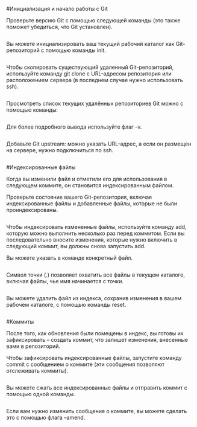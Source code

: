#Инициализация и начало работы с Git

Проверьте версию Git с помощью следующей команды (это также поможет убедиться, что Git установлен).

```git --version
```

Вы можете инициализировать ваш текущий рабочий каталог как Git-репозиторий с помощью команды init.

```git init
```

Чтобы скопировать существующий удаленный Git-репозиторий, используйте команду git clone с URL-адресом репозитория или расположением сервера (в последнем случае нужно использовать ssh).

```git clone https://www.github.com/username/repo-name
```

Просмотреть список текущих удалённых репозиториев Git можно с помощью команды:

```git remote
```

Для более подробного вывода используйте флаг -v.

```git remote -v
```

Добавьте Git upstream: можно указать URL-адрес, а если он размещен на сервере, нужно подключиться по ssh.

```git remote add upstream https://www.github.com/username/repo-name
```

#Индексированные файлы

Когда вы изменили файл и отметили его для использования в следующем коммите, он становится индексированным файлом.

Проверьте состояние вашего Git-репозитория, включая индексированные файлы и добавленные файлы, которые не были проиндексированы.

```git status
```

Чтобы индексировать измененные файлы, используйте команду add, которую можно выполнить несколько раз перед коммитом. Если вы последовательно вносите изменения, которые нужно включить в следующий коммит, вы должны снова запустить add.

Вы можете указать в команде конкретный файл.

```git add my_script.py
```

Символ точки (.) позволяет охватить все файлы в текущем каталоге, включая файлы, чье имя начинается с точки.

```git add .
```

Вы можете удалить файл из индекса, сохранив изменения в вашем рабочем каталоге, с помощью команды reset.

```git reset my_script.py
```

#Коммиты

После того, как обновления были помещены в индекс, вы готовы их зафиксировать – создать коммит, что запишет изменения, внесенные вами в репозиторий.

Чтобы зафиксировать индексированные файлы, запустите команду commit с сообщением о коммите (эти сообщения позволяют отслеживать коммиты).

```git commit -m "Commit message"
```

Вы можете сжать все индексированные файлы и отправить коммит с помощью одной команды.

```git commit -am "Commit message"
```

Если вам нужно изменить сообщение о коммите, вы можете сделать это с помощью флага –amend.

```git commit --amend -m "New commit message"
```
